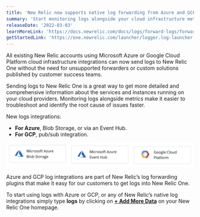 ```yaml
---
title: 'New Relic now supports native log forwarding from Azure and GCP'
summary: 'Start monitoring logs alongside your cloud infrastructure metrics today without the need for unsupported forwarders or custom solutions'
releaseDate: '2022-03-03'
learnMoreLink: 'https://docs.newrelic.com/docs/logs/forward-logs/forward-your-logs-using-infrastructure-agent'
getStartedLink: 'https://one.newrelic.com/launcher/logger.log-launcher'
---
```

All existing New Relic accounts using Microsoft Azure or Google Cloud Platform cloud infrastructure integrations can now send logs to New Relic One without the need for unsupported forwarders or custom solutions published by customer success teams.

Sending logs to New Relic One is a great way to get more detailed and comprehensive information about the services and instances running on your cloud providers. Monitoring logs alongside metrics make it easier to troubleshoot and identify the root cause of issues faster.

New logs integrations:

* **For Azure**, Blob Storage, or via an Event Hub.
* **For GCP**, pub/sub integration.

!["Azure and CGP Integration Icons"](./images/azure_gcp_logs_icons.png "Azure and CGP Integration Icons")

<figcaption>Azure and GCP log integrations are part of New Relic’s log forwarding plugins that make it easy for our customers to get logs into New Relic One.</figcaption>

To start using logs with Azure or GCP, or any of New Relic’s native log integrations simply type **logs** by clicking on [**+ Add More Data**](https://one.newrelic.com/nr1-core?account=[]&state=7db6a5b5-d270-7c21-d96e-af62e2a6c95f) on your New Relic One homepage.
